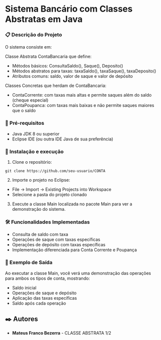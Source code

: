# Sistema Bancário com Classes Abstratas em Java

### 📋 Descrição do Projeto

O sistema consiste em:

Classe Abstrata ContaBancaria que define:

- Métodos básicos: ConsultaSaldo(), Saque(), Deposito()
- Métodos abstratos para taxas: taxaSaldo(), taxaSaque(), taxaDeposito()
- Atributos comuns: saldo, valor de saque e valor de depósito

Classes Concretas que herdam de ContaBancaria:

- ContaCorrente: com taxas mais altas e permite saques além do saldo (cheque especial)
- ContaPoupanca: com taxas mais baixas e não permite saques maiores que o saldo

### 🔧 Pré-requisitos

- Java JDK 8 ou superior
- Eclipse IDE (ou outra IDE Java de sua preferência)
  
### 🚀 Instalação e execução

1. Clone o repositório:

```
git clone https://github.com/seu-usuario/CONTA
```

2. Importe o projeto no Eclipse:
- File → Import → Existing Projects into Workspace
- Selecione a pasta do projeto clonado

3. Execute a classe Main localizada no pacote Main para ver a demonstração do sistema.

### 🛠️ Funcionalidades Implementadas

- Consulta de saldo com taxa
- Operações de saque com taxas específicas
- Operações de depósito com taxas específicas
- Implementação diferenciada para Conta Corrente e Poupança

### 📝 Exemplo de Saída

Ao executar a classe Main, você verá uma demonstração das operações para ambos os tipos de conta, mostrando:

- Saldo inicial
- Operações de saque e depósito
- Aplicação das taxas específicas
- Saldo após cada operação

## ✒️ Autores

* **Mateus Franco Bezerra** - CLASSE ABSTRATA 1/2

